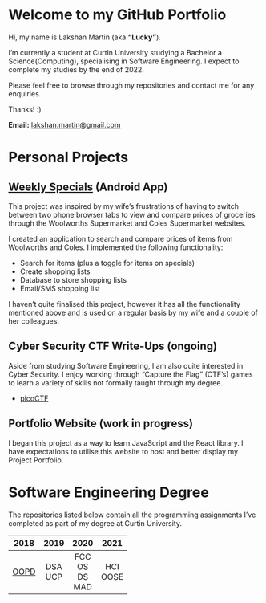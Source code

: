 # Welcome to my GitHub Portfolio

Hi, my name is Lakshan Martin (aka **“Lucky”**). 

I’m currently a student at Curtin University studying a Bachelor a Science(Computing), specialising in Software Engineering. I expect to complete my studies by the end of 2022.

Please feel free to browse through my repositories and contact me for any enquiries.

Thanks! :)

**Email:** [lakshan.martin@gmail.com](mailto:lakshan.martin@gmail.com)



# Personal Projects

## [Weekly Specials](https://github.com/LakshanMartin/Weekly_Specials) (Android App)

This project was inspired by my wife’s frustrations of having to switch between two phone browser tabs to view and compare prices of groceries through the Woolworths Supermarket and Coles Supermarket websites. 

I created an application to search and compare prices of items from Woolworths and Coles. I implemented the following functionality:

- Search for items (plus a toggle for items on specials)
- Create shopping lists
- Database to store shopping lists
- Email/SMS shopping list

I haven’t quite finalised this project, however it has all the functionality mentioned above and is used on a regular basis by my wife and a couple of her colleagues. 



## Cyber Security CTF Write-Ups (ongoing)

Aside from studying Software Engineering, I am also quite interested in Cyber Security. I enjoy working through “Capture the Flag” (CTF’s) games to learn a variety of skills not formally taught through my degree. 

- [picoCTF](https://github.com/LakshanMartin/picoCTF)

  

## Portfolio Website (work in progress)

I began this project as a way to learn JavaScript and the React library. I have expectations to utilise this website to host and better display my Project Portfolio.



# Software Engineering Degree

The repositories listed below contain all the programming assignments I’ve completed as part of my degree at Curtin University. 

|                     2018                      |     2019     |          2020          |    2021     |
| :-------------------------------------------: | :----------: | :--------------------: | :---------: |
| [OOPD](https://github.com/LakshanMartin/OOPD) | DSA <br> UCP | FCC<br>OS<br>DS<br>MAD | HCI<br>OOSE |

